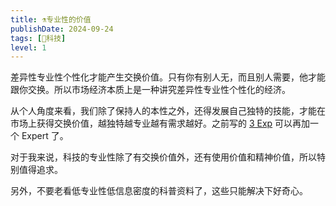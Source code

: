 ```yaml
---
title: ⚗️专业性的价值
publishDate: 2024-09-24
tags: [🔭科技]
level: 1
---
```


差异性专业性个性化才能产生交换价值。只有你有别人无，而且别人需要，他才能跟你交换。所以市场经济本质上是一种讲究差异性专业性个性化的经济。

从个人角度来看，我们除了保持人的本性之外，还得发展自己独特的技能，才能在市场上获得交换价值，越独特越专业越有需求越好。之前写的 [3 Exp](/posts/20240723-3-exp) 可以再加一个 Expert 了。

对于我来说，科技的专业性除了有交换价值外，还有使用价值和精神价值，所以特别值得追求。

另外，不要老看低专业性低信息密度的科普资料了，这些只能解决下好奇心。
